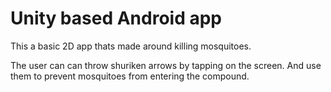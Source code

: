 # Unity based Android app

This a basic 2D app thats made around killing mosquitoes.

The user can can throw shuriken arrows by tapping on the screen. And use them to prevent mosquitoes from entering the compound.
